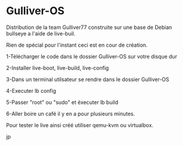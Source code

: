 # Gulliver-OS

Distribution de la team Gulliver77 construite sur une base de Debian bullseye a l'aide de live-buil.

Rien de spécial pour l'instant ceci est en cour de création.

1-Télécharger le code dans le dossier Gulliver-OS sur votre disque dur

2-Installer live-boot, live-build, live-config

3-Dans un terminal utilsateur se rendre dans le dossier Gulliver-OS

4-Executer lb config

5-Passer "root" ou "sudo" et éxecuter lb build

6-Aller boire un café il y en a pour plusieurs minutes.

Pour tester le live ainsi créé utiliser qemu-kvm ou virtualbox.

jp
